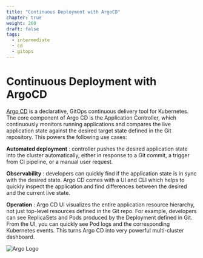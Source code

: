 ```yaml
---
title: "Continuous Deployment with ArgoCD"
chapter: true
weight: 260
draft: false
tags:
  - intermediate
  - cd
  - gitops
---
```


# Continuous Deployment with ArgoCD
[Argo CD](https://argoproj.github.io/argo-cd/) is a declarative, GitOps continuous delivery tool for Kubernetes. 
The core component of Argo CD is the Application Controller, which continuously monitors running applications and compares the live application state against the desired target state defined in the Git repository. This powers the following use cases:

**Automated deployment** : controller pushes the desired application state into the cluster automatically, either in response to a Git commit, a trigger from CI pipeline, or a manual user request.

**Observability** : developers can quickly find if the application state is in sync with the desired state. Argo CD comes with a UI and CLI which helps to quickly inspect the application and find differences between the desired and the current live state.

**Operation** : Argo CD UI visualizes the entire application resource hierarchy, not just top-level resources defined in the Git repo. For example, developers can see ReplicaSets and Pods produced by the Deployment defined in Git. From the UI, you can quickly see Pod logs and the corresponding Kubernetes events. This turns Argo CD into very powerful multi-cluster dashboard.

![Argo Logo](/images/argo-workflow/argo-logo.png)


